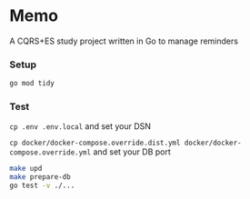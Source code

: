Memo
==

A CQRS+ES study project written in Go to manage reminders

### Setup
```bash
go mod tidy
```

### Test

`cp .env .env.local` and set your DSN

`cp docker/docker-compose.override.dist.yml docker/docker-compose.override.yml` and set your DB port

``` bash
make upd
make prepare-db
go test -v ./...
```